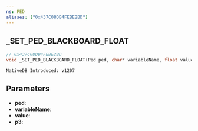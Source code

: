 ```yaml
---
ns: PED
aliases: ["0x437C08DB4FEBE2BD"]
---
```

## _SET_PED_BLACKBOARD_FLOAT

```c
// 0x437C08DB4FEBE2BD
void _SET_PED_BLACKBOARD_FLOAT(Ped ped, char* variableName, float value, int p3);
```

```
NativeDB Introduced: v1207
```

## Parameters
* **ped**:
* **variableName**:
* **value**:
* **p3**:

